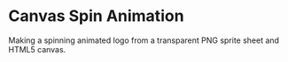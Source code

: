 # Canvas Spin Animation

Making a spinning animated logo from a transparent PNG sprite sheet and HTML5 canvas.
